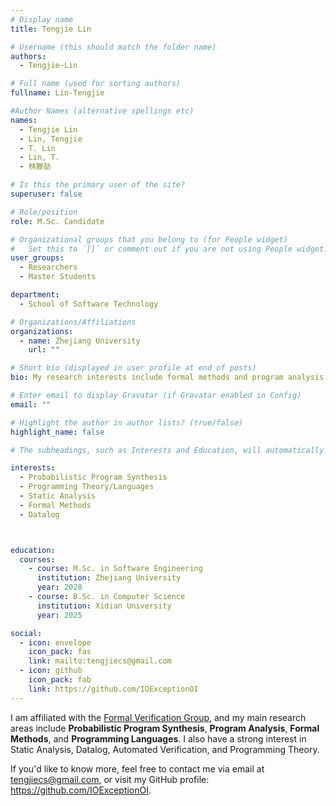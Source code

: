 ```yaml
---
# Display name
title: Tengjie Lin

# Username (this should match the folder name)
authors:
  - Tengjie-Lin

# Full name (used for sorting authors)
fullname: Lin-Tengjie

#Author Names (alternative spellings etc)
names:
  - Tengjie Lin
  - Lin, Tengjie
  - T. Lin
  - Lin, T.
  - 林滕劼

# Is this the primary user of the site?
superuser: false

# Role/position
role: M.Sc. Candidate

# Organizational groups that you belong to (for People widget)
#   Set this to `[]` or comment out if you are not using People widget.
user_groups:
  - Researchers
  - Master Students

department:
  - School of Software Technology

# Organizations/Affiliations
organizations:
  - name: Zhejiang University
    url: ""

# Short bio (displayed in user profile at end of posts)
bio: My research interests include formal methods and program analysis.

# Enter email to display Gravatar (if Gravatar enabled in Config)
email: ""

# Highlight the author in author lists? (true/false)
highlight_name: false

# The subheadings, such as Interests and Education, will automatically translate depending on the language chosen in `config.yaml`. To customize the subheading text, see the Language page in the docs.

interests:
  - Probabilistic Program Synthesis
  - Programming Theory/Languages
  - Static Analysis
  - Formal Methods
  - Datalog



education:
  courses:
    - course: M.Sc. in Software Engineering
      institution: Zhejiang University
      year: 2028
    - course: B.Sc. in Computer Science
      institution: Xidian University
      year: 2025

social:
  - icon: envelope
    icon_pack: fas
    link: mailto:tengjiecs@gmail.com
  - icon: github
    icon_pack: fab
    link: https://github.com/IOExceptionOI
---
```


I am affiliated with the [Formal Verification Group](), and my main research areas include **Probabilistic Program Synthesis**, **Program Analysis**, **Formal Methods**, and **Programming Languages**. I also have a strong interest in Static Analysis, Datalog, Automated Verification, and Programming Theory.

If you'd like to know more, feel free to contact me via email at [tengjiecs@gmail.com](mailto:tengjiecs@gmail.com), or visit my GitHub profile: https://github.com/IOExceptionOI.

